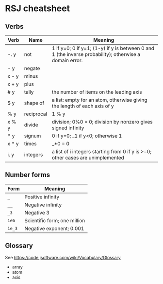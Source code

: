 # RSJ cheatsheet

## Verbs

| Verb   | Name       | Meaning                                                                                                |
| ------ | ---------- | ------------------------------------------------------------------------------------------------------ |
| -. y   | not        | 1 if y=0; 0 if y=1; (1-y) if y is between 0 and 1 (the inverse probability); otherwise a domain error. |
| - y    | negate     |                                                                                                        |
| x - y  | minus      |                                                                                                        |
| x + y  | plus       |                                                                                                        |
| # y    | tally      | the number of items on the leading axis                                                                |
| $ y    | shape of   | a list: empty for an atom, otherwise giving the length of each axis of y                               |
| % y    | reciprocal | 1 % y                                                                                                  |
| x % y  | divide     | division; 0%0 = 0; division by nonzero gives signed infinity                                           |
| \* y   | signum     | 0 if y=0; \_1 if y<0; otherwise 1                                                                      |
| x \* y | times      | \_\*0 = 0                                                                                              |
| i. y   | integers   | a list of i integers starting from 0 if y is >=0; other cases are unimplemented                        |

## Number forms

| Form   | Meaning                      |
| ------ | ---------------------------- |
| `_`    | Positive infinity            |
| `__`   | Negative infinity            |
| `_3`   | Negative 3                   |
| `1e6`  | Scientific form; one million |
| `1e_3` | Negative exponent; 0.001     |

## Glossary

See <https://code.jsoftware.com/wiki/Vocabulary/Glossary>

- array
- atom
- axis
